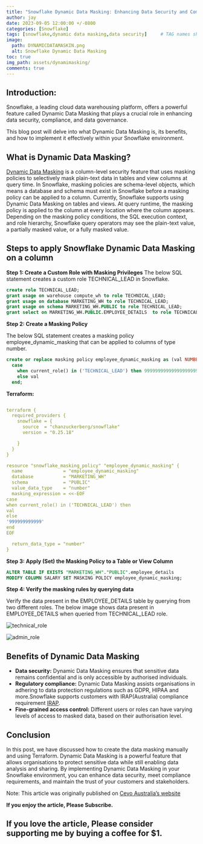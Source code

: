 ```yaml
---
title: "Snowflake Dynamic Data Masking: Enhancing Data Security and Compliance"
author: jay
date: 2023-09-05 12:00:00 +/-0800
categories: [Snowflake]
tags: [snowflake,dynamic data masking,data security]     # TAG names should always be lowercase
image:
  path: DYNAMICDATAMASKIN.png
  alt: Snowflake Dynamic Data Masking
toc: true
img_path: assets/dynamimasking/
comments: true
---
```


<!-- Google tag (gtag.js) -->
<script async src="https://www.googletagmanager.com/gtag/js?id=G-56G57XP8PY"></script>
<script>
  window.dataLayer = window.dataLayer || [];
  function gtag(){dataLayer.push(arguments);}
  gtag('js', new Date());

  gtag('config', 'G-56G57XP8PY');
</script>

## Introduction:
Snowflake, a leading cloud data warehousing platform, offers a powerful feature called Dynamic Data Masking that plays a crucial role in enhancing data security, compliance, and data governance. 

This blog post will delve into what Dynamic Data Masking is, its benefits, and how to implement it effectively within your Snowflake environment.

## What is Dynamic Data Masking?
[Dynamic Data Masking](https://docs.snowflake.com/en/user-guide/security-column-ddm-intro) is a column-level security feature that uses masking policies to selectively mask plain-text data in tables and view columns at query time.
In Snowflake, masking policies are schema-level objects, which means a database and schema must exist in Snowflake before a masking policy can be applied to a column. Currently, Snowflake supports using Dynamic Data Masking on tables and views.
At query runtime, the masking policy is applied to the column at every location where the column appears. Depending on the masking policy conditions, the SQL execution context, and role hierarchy, Snowflake query operators may see the plain-text value, a partially masked value, or a fully masked value.

## Steps to apply Snowflake Dynamic Data Masking on a column

**Step 1: Create a Custom Role with Masking Privileges**
The below SQL statement creates a custom role TECHNICAL_LEAD in Snowflake.

```sql
create role TECHNICAL_LEAD;
grant usage on warehouse compute_wh to role TECHNICAL_LEAD;
grant usage on database MARKETING_WH to role TECHNICAL_LEAD;
grant usage on schema MARKETING_WH.PUBLIC to role TECHNICAL_LEAD;
grant select on MARKETING_WH.PUBLIC.EMPLOYEE_DETAILS  to role TECHNICAL_LEAD;

```

**Step 2: Create a Masking Policy**

The below SQL statement creates a masking policy employee_dynamic_masking that can be applied to columns of type number.

```sql
create or replace masking policy employee_dynamic_masking as (val NUMBER) returns number ->
  case
    when current_role() in ('TECHNICAL_LEAD') then 99999999999999999999
    else val
  end;

```

**Terraform:**

```yaml

terraform {
  required_providers {
    snowflake = {
      source  = "chanzuckerberg/snowflake"
      version = "0.25.18"

    }
  }
}

resource "snowflake_masking_policy" "employee_dynamic_masking" {
  name               = "employee_dynamic_masking"
  database           = "MARKETING_WH"
  schema             = "PUBLIC"
  value_data_type    = "number"
  masking_expression = <<-EOF
case
when current_role() in ('TECHNICAL_LEAD') then
val
else
'999999999999'
end
EOF

  return_data_type = "number"
}

```

**Step 3: Apply (Set) the Masking Policy to a Table or View Column**

```sql
ALTER TABLE IF EXISTS "MARKETING_WH"."PUBLIC".employee_details
MODIFY COLUMN SALARY SET MASKING POLICY employee_dynamic_masking;

```


**Step 4: Verify the masking rules by querying data**

Verify the data present in the EMPLOYEE_DETAILS table by querying from two different roles.
The below image shows data present in EMPLOYEE_DETAILS when queried from TECHNICAL_LEAD role.


![technical_role](techincal_role.png)

![admin_role](admin_role.png)




## Benefits of Dynamic Data Masking

- **Data security:** Dynamic Data Masking ensures that sensitive data remains confidential and is only accessible by authorised individuals.
- **Regulatory compliance:** Dynamic Data Masking assists organisations in adhering to data protection regulations such as GDPR, HIPAA and more.Snowflake supports customers with IRAP(Australia) compliance requirement [IRAP](https://docs.snowflake.com/en/user-guide/cert-irap).
- **Fine-grained access control:** Different users or roles can have varying levels of access to masked data, based on their authorisation level.

## Conclusion
In this post, we have discussed how to create the data masking manually and using Terraform. Dynamic Data Masking is a powerful feature that allows organisations to protect sensitive data while still enabling data analysis and sharing. By implementing Dynamic Data Masking in your Snowflake environment, you can enhance data security, meet compliance requirements, and maintain the trust of your customers and stakeholders.


Note: This article was originally published on [ Cevo Australia’s website ](https://cevo.com.au/post/snowflake-dynamic-data-masking-enhancing-data-security-and-compliance/)

**If you enjoy the article, Please Subscribe.**
## If you love the article, Please consider supporting me by buying a coffee for $1.


<script type="text/javascript" src="https://cdnjs.buymeacoffee.com/1.0.0/button.prod.min.js" data-name="bmc-button" data-slug="jayaananth" data-color="#FFDD00" data-emoji="☕"  data-font="Cookie" data-text="Buy me a coffee @ 1$" data-outline-color="#000000" data-font-color="#000000" data-coffee-color="#ffffff" ></script>


<script async src="https://pagead2.googlesyndication.com/pagead/js/adsbygoogle.js?client=ca-pub-4606733459883553"
     crossorigin="anonymous"></script>
